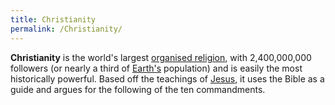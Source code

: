 ```yaml
---
title: Christianity
permalink: /Christianity/
---
```


**Christianity** is the world's largest [organised
religion](Organised_Religion.md "wikilink"), with 2,400,000,000 followers
(or nearly a third of [Earth's](Earth.md "wikilink") population) and is
easily the most historically powerful. Based off the teachings of
[Jesus](Jesus.md "wikilink"), it uses the Bible as a guide and argues for
the following of the ten commandments.